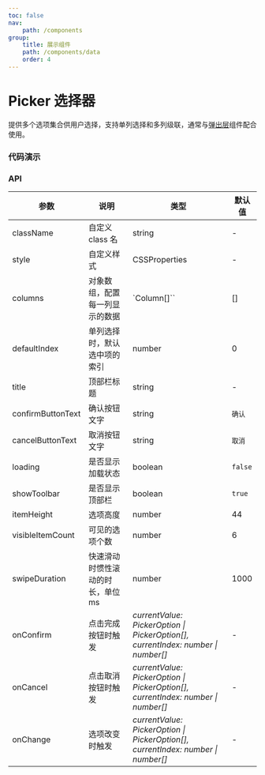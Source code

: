 ```yaml
---
toc: false
nav:
    path: /components
group:
    title: 展示组件
    path: /components/data
    order: 4
---
```


# Picker 选择器

提供多个选项集合供用户选择，支持单列选择和多列级联，通常与[弹出层](../feedback/popup)组件配合使用。

### 代码演示

<code src="./demo/index.tsx"></code>

### API

| 参数              | 说明                              | 类型                                                                             | 默认值  |
| ----------------- | --------------------------------- | -------------------------------------------------------------------------------- | ------- |
| className         | 自定义 class 名                   | string                                                                           | -       |
| style             | 自定义样式                        | CSSProperties                                                                    | -       |
| columns           | 对象数组，配置每一列显示的数据    | `Column[]``                                                                      | []      |
| defaultIndex      | 单列选择时，默认选中项的索引      | number                                                                           | 0       |
| title             | 顶部栏标题                        | string                                                                           | -       |
| confirmButtonText | 确认按钮文字                      | string                                                                           | `确认`  |
| cancelButtonText  | 取消按钮文字                      | string                                                                           | `取消`  |
| loading           | 是否显示加载状态                  | boolean                                                                          | `false` |
| showToolbar       | 是否显示顶部栏                    | boolean                                                                          | `true`  |
| itemHeight        | 选项高度                          | number                                                                           | 44      |
| visibleItemCount  | 可见的选项个数                    | number                                                                           | 6       |
| swipeDuration     | 快速滑动时惯性滚动的时长，单位 ms | number                                                                           | 1000    |
| onConfirm         | 点击完成按钮时触发                | _currentValue: PickerOption \| PickerOption[], currentIndex: number \| number[]_ | -       |
| onCancel          | 点击取消按钮时触发                | _currentValue: PickerOption \| PickerOption[], currentIndex: number \| number[]_ | -       |
| onChange          | 选项改变时触发                    | _currentValue: PickerOption \| PickerOption[], currentIndex: number \| number[]_ | -       |
